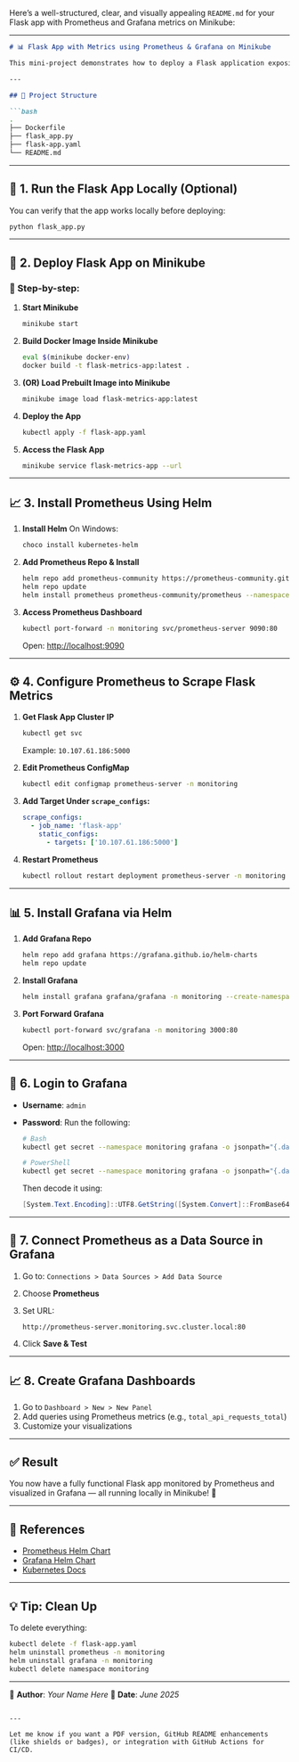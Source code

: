 Here’s a well-structured, clear, and visually appealing `README.md` for your Flask app with Prometheus and Grafana metrics on Minikube:

---

````markdown
# 📊 Flask App with Metrics using Prometheus & Grafana on Minikube

This mini-project demonstrates how to deploy a Flask application exposing custom metrics, which are scraped by Prometheus and visualized using Grafana — all running on a local Minikube Kubernetes cluster.

---

## 📁 Project Structure

```bash
.
├── Dockerfile
├── flask_app.py
├── flask-app.yaml
└── README.md
````

---

## 🚀 1. Run the Flask App Locally (Optional)

You can verify that the app works locally before deploying:

```bash
python flask_app.py
```

---

## 🐳 2. Deploy Flask App on Minikube

### 🔧 Step-by-step:

1. **Start Minikube**

   ```bash
   minikube start
   ```

2. **Build Docker Image Inside Minikube**

   ```bash
   eval $(minikube docker-env)
   docker build -t flask-metrics-app:latest .
   ```

3. **(OR) Load Prebuilt Image into Minikube**

   ```bash
   minikube image load flask-metrics-app:latest
   ```

4. **Deploy the App**

   ```bash
   kubectl apply -f flask-app.yaml
   ```

5. **Access the Flask App**

   ```bash
   minikube service flask-metrics-app --url
   ```

---

## 📈 3. Install Prometheus Using Helm

1. **Install Helm**
   On Windows:

   ```bash
   choco install kubernetes-helm
   ```

2. **Add Prometheus Repo & Install**

   ```bash
   helm repo add prometheus-community https://prometheus-community.github.io/helm-charts
   helm repo update
   helm install prometheus prometheus-community/prometheus --namespace monitoring --create-namespace
   ```

3. **Access Prometheus Dashboard**

   ```bash
   kubectl port-forward -n monitoring svc/prometheus-server 9090:80
   ```

   Open: [http://localhost:9090](http://localhost:9090)

---

## ⚙️ 4. Configure Prometheus to Scrape Flask Metrics

1. **Get Flask App Cluster IP**

   ```bash
   kubectl get svc
   ```

   Example: `10.107.61.186:5000`

2. **Edit Prometheus ConfigMap**

   ```bash
   kubectl edit configmap prometheus-server -n monitoring
   ```

3. **Add Target Under `scrape_configs`:**

   ```yaml
   scrape_configs:
     - job_name: 'flask-app'
       static_configs:
         - targets: ['10.107.61.186:5000']
   ```

4. **Restart Prometheus**

   ```bash
   kubectl rollout restart deployment prometheus-server -n monitoring
   ```

---

## 📊 5. Install Grafana via Helm

1. **Add Grafana Repo**

   ```bash
   helm repo add grafana https://grafana.github.io/helm-charts
   helm repo update
   ```

2. **Install Grafana**

   ```bash
   helm install grafana grafana/grafana -n monitoring --create-namespace
   ```

3. **Port Forward Grafana**

   ```bash
   kubectl port-forward svc/grafana -n monitoring 3000:80
   ```

   Open: [http://localhost:3000](http://localhost:3000)

---

## 🔐 6. Login to Grafana

* **Username**: `admin`
* **Password**: Run the following:

  ```bash
  # Bash
  kubectl get secret --namespace monitoring grafana -o jsonpath="{.data.admin-password}" | base64 --decode ; echo

  # PowerShell
  kubectl get secret --namespace monitoring grafana -o jsonpath="{.data.admin-password}"
  ```

  Then decode it using:

  ```powershell
  [System.Text.Encoding]::UTF8.GetString([System.Convert]::FromBase64String("<YOUR_CODE>"))
  ```

---

## 📡 7. Connect Prometheus as a Data Source in Grafana

1. Go to: `Connections > Data Sources > Add Data Source`
2. Choose **Prometheus**
3. Set URL:

   ```
   http://prometheus-server.monitoring.svc.cluster.local:80
   ```
4. Click **Save & Test**

---

## 📈 8. Create Grafana Dashboards

1. Go to `Dashboard > New > New Panel`
2. Add queries using Prometheus metrics (e.g., `total_api_requests_total`)
3. Customize your visualizations

---

## ✅ Result

You now have a fully functional Flask app monitored by Prometheus and visualized in Grafana — all running locally in Minikube! 🎯

---

## 📎 References

* [Prometheus Helm Chart](https://github.com/prometheus-community/helm-charts)
* [Grafana Helm Chart](https://github.com/grafana/helm-charts)
* [Kubernetes Docs](https://kubernetes.io/docs/)

---

## 💡 Tip: Clean Up

To delete everything:

```bash
kubectl delete -f flask-app.yaml
helm uninstall prometheus -n monitoring
helm uninstall grafana -n monitoring
kubectl delete namespace monitoring
```

---

🧠 **Author**: *Your Name Here*
📅 **Date**: *June 2025*

```

---

Let me know if you want a PDF version, GitHub README enhancements (like shields or badges), or integration with GitHub Actions for CI/CD.
```
